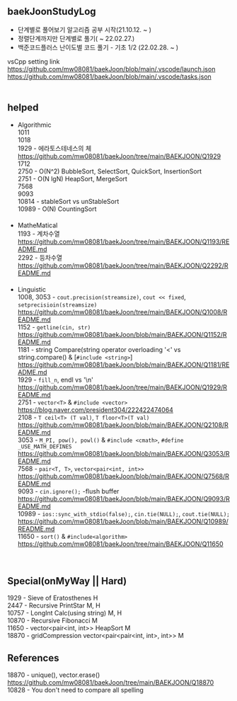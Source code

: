 ## baekJoonStudyLog
- 단계별로 풀어보기 알고리즘 공부 시작(21.10.12. ~ )
- 정렬단계까지만 단계별로 풀기( ~ 22.02.27.)
- 백준코드플러스 난이도별 코드 풀기 - 기초 1/2 (22.02.28. ~ )

vsCpp setting link  
https://github.com/mw08081/baekJoon/blob/main/.vscode/launch.json  
https://github.com/mw08081/baekJoon/blob/main/.vscode/tasks.json  
   　  
## helped
- Algorithmic  
1011  
1018  
1929 - 에라토스테네스의 체  
https://github.com/mw08081/baekJoon/tree/main/BAEKJOON/Q1929  
1712  
2750 - O(N^2) BubbleSort, SelectSort, QuickSort, InsertionSort  
2751 - O(N lgN) HeapSort, MergeSort  
7568   
9093  
10814 - stableSort vs unStableSort  
10989 - O(N) CountingSort  
　  
- MatheMatical  
1193 - 계차수열   
https://github.com/mw08081/baekJoon/tree/main/BAEKJOON/Q1193/README.md  
2292 - 등차수열  
https://github.com/mw08081/baekJoon/tree/main/BAEKJOON/Q2292/README.md  
  　
- Linguistic  
1008, 3053 - `cout.precision(streamsize)`, `cout << fixed`, `setprecisioin(streamsize)`  
https://github.com/mw08081/baekJoon/tree/main/BAEKJOON/Q1008/README.md  
1152 - `getline(cin, str)`  
https://github.com/mw08081/baekJoon/blob/main/BAEKJOON/Q1152/README.md  
1181 - string Compare(string operator overloading '<' vs string.compare() & [`#include <string>`]  
https://github.com/mw08081/baekJoon/blob/main/BAEKJOON/Q1181/README.md  
1929 - `fill_n`, endl vs '\n'  
https://github.com/mw08081/baekJoon/tree/main/BAEKJOON/Q1929/README.md    
2751 - `vector<T>` & `#include <vector>`    
https://blog.naver.com/president304/222422474064  
2108 -  `T ceil<T> (T val)`, `T floor<T>(T val)`  
https://github.com/mw08081/baekJoon/blob/main/BAEKJOON/Q2108/README.md  
3053 - `M_PI, pow(), powl()` & `#include <cmath>`, `#define _USE_MATH_DEFINES`   
https://github.com/mw08081/baekJoon/blob/main/BAEKJOON/Q3053/README.md  
7568 - `pair<T, T>`, `vector<pair<int, int>>`  
https://github.com/mw08081/baekJoon/blob/main/BAEKJOON/Q7568/README.md  
9093 - `cin.ignore();`  -flush buffer  
https://github.com/mw08081/baekJoon/blob/main/BAEKJOON/Q9093/README.md  
10989 - `ios::sync_with_stdio(false);`, `cin.tie(NULL);`, `cout.tie(NULL);`  
https://github.com/mw08081/baekJoon/blob/main/BAEKJOON/Q10989/README.md  
11650 - `sort()` & `#include<algorithm>`  
https://github.com/mw08081/baekJoon/tree/main/BAEKJOON/Q11650  

　  
## Special(onMyWay || Hard)
1929  - Sieve of Eratosthenes  H  
2447 - Recursive PrintStar  M, H  
10757 - LongInt Calc(using string)   M, H    
10870 - Recursive Fibonacci  M  
11650 - vector<pair<int, int>> HeapSort M  
18870 - gridCompression vector<pair<pair<int, int>, int>> M  


## References
18870 - unique(), vector<T>.erase()  
https://github.com/mw08081/baekJoon/tree/main/BAEKJOON/Q18870  
10828 - You don't need to compare all spelling

